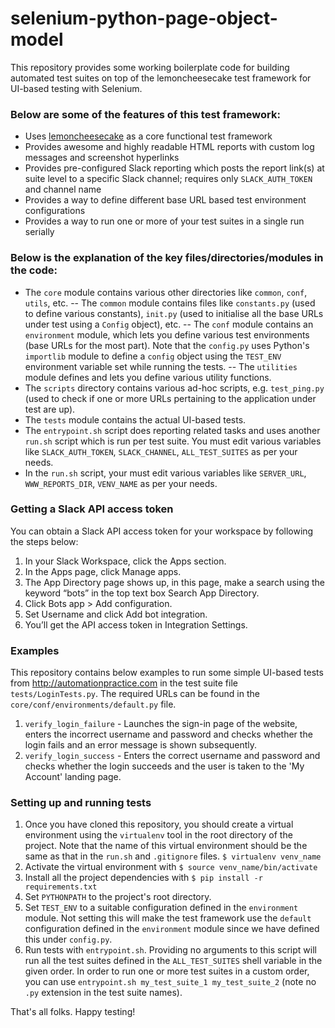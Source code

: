 # selenium-python-page-object-model
This repository provides some working boilerplate code for building automated test suites on top of the lemoncheesecake test framework for UI-based testing with Selenium.

### Below are some of the features of this test framework:
  - Uses [lemoncheesecake](http://lemoncheesecake.io/) as a core functional test framework
  - Provides awesome and highly readable HTML reports with custom log messages and screenshot hyperlinks
  - Provides pre-configured Slack reporting which posts the report link(s) at suite level to a specific Slack channel; requires only `SLACK_AUTH_TOKEN` and channel name
  - Provides a way to define different base URL based test environment configurations
  - Provides a way to run one or more of your test suites in a single run serially

### Below is the explanation of the key files/directories/modules in the code:
- The `core` module contains various other directories like `common`, `conf`, `utils`, etc.
-- The `common` module contains files like `constants.py` (used to define various constants), `init.py` (used to initialise all the base URLs under test using a `Config` object), etc.
-- The `conf` module contains an `environment` module, which lets you define various test environments (base URLs for the most part). Note that the `config.py` uses Python's `importlib` module to define a `config` object using the `TEST_ENV` environment variable set while running the tests.
-- The `utilities` module defines and lets you define various utility functions.
- The `scripts` directory contains various ad-hoc scripts, e.g. `test_ping.py` (used to check if one or more URLs pertaining to the application under test are up).
- The `tests` module contains the actual UI-based tests.
- The `entrypoint.sh` script does reporting related tasks and uses another `run.sh` script which is run per test suite. You must edit various variables like `SLACK_AUTH_TOKEN`, `SLACK_CHANNEL`, `ALL_TEST_SUITES` as per your needs.
- In the `run.sh` script, your must edit various variables like `SERVER_URL`, `WWW_REPORTS_DIR`, `VENV_NAME` as per your needs.

### Getting a Slack API access token
You can obtain a Slack API access token for your workspace by following the steps below:
1. In your Slack Workspace, click the Apps section.
2. In the Apps page, click Manage apps.
3. The App Directory page shows up, in this page, make a search using the keyword “bots” in the top text box Search App Directory.
4. Click Bots app > Add configuration.
5. Set Username and click Add bot integration.
6. You’ll get the API access token in Integration Settings.

### Examples
This repository contains below examples to run some simple UI-based tests from http://automationpractice.com in the test suite file `tests/LoginTests.py`. The required URLs can be found in the `core/conf/environments/default.py` file.
1. `verify_login_failure` - Launches the sign-in page of the website, enters the incorrect username and password and checks whether the login fails and an error message is shown subsequently.
2. `verify_login_success` - Enters the correct username and password and checks whether the login succeeds and the user is taken to the 'My Account' landing page.

### Setting up and running tests
1. Once you have cloned this repository, you should create a virtual environment using the `virtualenv` tool in the root directory of the project. Note that the name of this virtual environment should be the same as that in the `run.sh` and `.gitignore` files.
`$ virtualenv venv_name`
2. Activate the virtual environment with `$ source venv_name/bin/activate`
3. Install all the project dependencies with `$ pip install -r requirements.txt`
4. Set `PYTHONPATH` to the project's root directory.
5. Set `TEST_ENV` to a suitable configuration defined in the `environment` module. Not setting this will make the test framework use the `default` configuration defined in the `environment` module since we have defined this under `config.py`.
6. Run tests with `entrypoint.sh`. Providing no arguments to this script will run all the test suites defined in the `ALL_TEST_SUITES` shell variable in the given order. In order to run one or more test suites in a custom order, you can use `entrypoint.sh my_test_suite_1 my_test_suite_2` (note no `.py` extension in the test suite names).

That's all folks. Happy testing!

